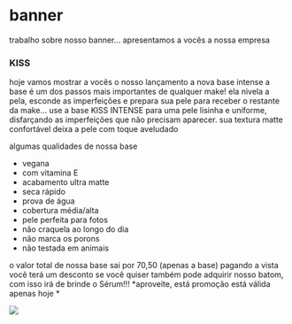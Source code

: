 # banner
trabalho sobre nosso banner...
apresentamos a vocês a nossa empresa
### KISS
hoje vamos mostrar a vocês o nosso lançamento
a nova base intense
a base é um dos passos mais importantes de qualquer make!
ela nivela a pela, esconde as imperfeições e prepara sua pele para receber o restante da make…
use a base KISS INTENSE
para uma pele lisinha e uniforme, disfarçando as imperfeições que não precisam aparecer.
sua textura matte confortável deixa a pele com toque aveludado

algumas qualidades de nossa base
- vegana
- com vitamina E
- acabamento ultra matte
- seca rápido
-  prova de água
- cobertura média/alta 
- pele perfeita para fotos 
- não craquela ao longo do dia 
- não marca os porons
- não testada em animais

o valor total de nossa base sai por 70,50 (apenas a base) pagando a vista você terá um desconto 
se você quiser também pode adquirir nosso batom, com isso irá de brinde o Sérum!!!
*aproveite, está promoção está válida apenas hoje *

![](https://media.tenor.com/EVF74Z536UsAAAAC/mary-kay3d-karine.gif)
